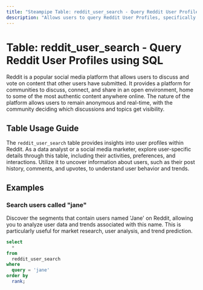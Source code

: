 ```yaml
---
title: "Steampipe Table: reddit_user_search - Query Reddit User Profiles using SQL"
description: "Allows users to query Reddit User Profiles, specifically the search results for users based on a query string, providing insights into user activities and preferences."
---
```


# Table: reddit_user_search - Query Reddit User Profiles using SQL

Reddit is a popular social media platform that allows users to discuss and vote on content that other users have submitted. It provides a platform for communities to discuss, connect, and share in an open environment, home to some of the most authentic content anywhere online. The nature of the platform allows users to remain anonymous and real-time, with the community deciding which discussions and topics get visibility.

## Table Usage Guide

The `reddit_user_search` table provides insights into user profiles within Reddit. As a data analyst or a social media marketer, explore user-specific details through this table, including their activities, preferences, and interactions. Utilize it to uncover information about users, such as their post history, comments, and upvotes, to understand user behavior and trends.

## Examples

### Search users called "jane"
Discover the segments that contain users named 'Jane' on Reddit, allowing you to analyze user data and trends associated with this name. This is particularly useful for market research, user analysis, and trend prediction.

```sql
select
  *
from
  reddit_user_search
where
  query = 'jane'
order by
  rank;
```